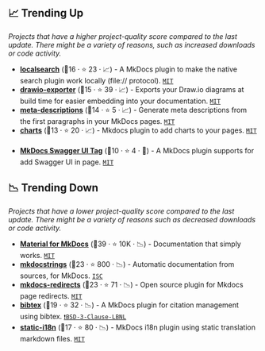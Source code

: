 ## 📈 Trending Up

_Projects that have a higher project-quality score compared to the last update. There might be a variety of reasons, such as increased downloads or code activity._

- <b><a href="https://github.com/wilhelmer/mkdocs-localsearch">localsearch</a></b> (🥇16 ·  ⭐ 23 · 📈) - A MkDocs plugin to make the native search plugin work locally (file:// protocol). <code><a href="http://bit.ly/34MBwT8">MIT</a></code> <code><img src="https://cdn.icon-icons.com/icons2/1465/PNG/512/701electricplug_100845.png" style="display:inline;" width="13" height="13"></code>
- <b><a href="https://github.com/LukeCarrier/mkdocs-drawio-exporter">drawio-exporter</a></b> (🥈15 ·  ⭐ 39 · 📈) - Exports your Draw.io diagrams at build time for easier embedding into your documentation. <code><a href="http://bit.ly/34MBwT8">MIT</a></code> <code><img src="https://cdn.icon-icons.com/icons2/1465/PNG/512/701electricplug_100845.png" style="display:inline;" width="13" height="13"></code>
- <b><a href="https://github.com/prcr/mkdocs-meta-descriptions-plugin">meta-descriptions</a></b> (🥈14 ·  ⭐ 5 · 📈) - Generate meta descriptions from the first paragraphs in your MkDocs pages. <code><a href="http://bit.ly/34MBwT8">MIT</a></code> <code><img src="https://cdn.icon-icons.com/icons2/1465/PNG/512/701electricplug_100845.png" style="display:inline;" width="13" height="13"></code>
- <b><a href="https://github.com/timvink/mkdocs-charts-plugin">charts</a></b> (🥈13 ·  ⭐ 20 · 📈) - Mkdocs plugin to add charts to your pages. <code><a href="http://bit.ly/34MBwT8">MIT</a></code> <code><img src="https://cdn.icon-icons.com/icons2/1465/PNG/512/701electricplug_100845.png" style="display:inline;" width="13" height="13"></code>
- <b><a href="https://github.com/blueswen/mkdocs-swagger-ui-tag">MkDocs Swagger UI Tag</a></b> (🥇10 ·  ⭐ 4 · 🐣) - A MkDocs plugin supports for add Swagger UI in page. <code><a href="http://bit.ly/34MBwT8">MIT</a></code> <code><img src="https://cdn.icon-icons.com/icons2/1465/PNG/512/701electricplug_100845.png" style="display:inline;" width="13" height="13"></code>

## 📉 Trending Down

_Projects that have a lower project-quality score compared to the last update. There might be a variety of reasons such as decreased downloads or code activity._

- <b><a href="https://github.com/squidfunk/mkdocs-material">Material for MkDocs</a></b> (🥇39 ·  ⭐ 10K · 📉) - Documentation that simply works. <code><a href="http://bit.ly/34MBwT8">MIT</a></code> <code><img src="https://cdn.icon-icons.com/icons2/1495/PNG/512/preferencesdesktoptheme_102980.png" style="display:inline;" width="13" height="13"></code> <code><img src="https://cdn.icon-icons.com/icons2/1459/PNG/512/2799201-jigsaw-processing_99781.png" style="display:inline;" width="13" height="13"></code>
- <b><a href="https://github.com/mkdocstrings/mkdocstrings">mkdocstrings</a></b> (🥇23 ·  ⭐ 800 · 📉) - Automatic documentation from sources, for MkDocs. <code><a href="http://bit.ly/3hkKRql">ISC</a></code> <code><img src="https://cdn.icon-icons.com/icons2/1465/PNG/512/701electricplug_100845.png" style="display:inline;" width="13" height="13"></code> <code><img src="https://cdn.icon-icons.com/icons2/1459/PNG/512/2799201-jigsaw-processing_99781.png" style="display:inline;" width="13" height="13"></code>
- <b><a href="https://github.com/mkdocs/mkdocs-redirects">mkdocs-redirects</a></b> (🥇23 ·  ⭐ 71 · 📉) - Open source plugin for Mkdocs page redirects. <code><a href="http://bit.ly/34MBwT8">MIT</a></code> <code><img src="https://cdn.icon-icons.com/icons2/1465/PNG/512/701electricplug_100845.png" style="display:inline;" width="13" height="13"></code>
- <b><a href="https://github.com/shyamd/mkdocs-bibtex">bibtex</a></b> (🥇19 ·  ⭐ 32 · 📉) - A MkDocs plugin for citation management using bibtex. <code><a href="https://tldrlegal.com/search?q=BSD-3-Clause-LBNL">❗️BSD-3-Clause-LBNL</a></code> <code><img src="https://cdn.icon-icons.com/icons2/1465/PNG/512/701electricplug_100845.png" style="display:inline;" width="13" height="13"></code>
- <b><a href="https://github.com/ultrabug/mkdocs-static-i18n">static-i18n</a></b> (🥇17 ·  ⭐ 80 · 📉) - MkDocs i18n plugin using static translation markdown files. <code><a href="http://bit.ly/34MBwT8">MIT</a></code> <code><img src="https://cdn.icon-icons.com/icons2/1465/PNG/512/701electricplug_100845.png" style="display:inline;" width="13" height="13"></code>

